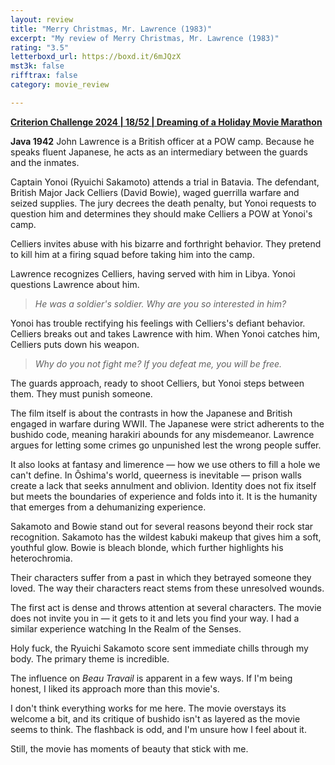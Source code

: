 ```yaml
---
layout: review
title: "Merry Christmas, Mr. Lawrence (1983)"
excerpt: "My review of Merry Christmas, Mr. Lawrence (1983)"
rating: "3.5"
letterboxd_url: https://boxd.it/6mJQzX
mst3k: false
rifftrax: false
category: movie_review

---
```


<b><a href="https://boxd.it/qWjuA/detail" rel="nofollow">Criterion Challenge 2024 | 18/52 | Dreaming of a Holiday Movie Marathon</a></b>

<b>Java 1942</b>
John Lawrence is a British officer at a POW camp. Because he speaks fluent Japanese, he acts as an intermediary between the guards and the inmates.

Captain Yonoi (Ryuichi Sakamoto) attends a trial in Batavia. The defendant, British Major Jack Celliers (David Bowie), waged guerrilla warfare and seized supplies. The jury decrees the death penalty, but Yonoi requests to question him and determines they should make Celliers a POW at Yonoi's camp.

Celliers invites abuse with his bizarre and forthright behavior. They pretend to kill him at a firing squad before taking him into the camp.

Lawrence recognizes Celliers, having served with him in Libya. Yonoi questions Lawrence about him.

<blockquote><i>He was a soldier's soldier. Why are you so interested in him?</i></blockquote>Yonoi has trouble rectifying his feelings with Celliers's defiant behavior. Celliers breaks out and takes Lawrence with him. When Yonoi catches him, Celliers puts down his weapon.

<blockquote><i>Why do you not fight me? If you defeat me, you will be free.</i></blockquote>The guards approach, ready to shoot Celliers, but Yonoi steps between them. They must punish someone.

The film itself is about the contrasts in how the Japanese and British engaged in warfare during WWII. The Japanese were strict adherents to the bushido code, meaning harakiri abounds for any misdemeanor. Lawrence argues for letting some crimes go unpunished lest the wrong people suffer.

It also looks at fantasy and limerence — how we use others to fill a hole we can't define. In Ôshima's world, queerness is inevitable — prison walls create a lack that seeks annulment and oblivion. Identity does not fix itself but meets the boundaries of experience and folds into it. It is the humanity that emerges from a dehumanizing experience.

Sakamoto and Bowie stand out for several reasons beyond their rock star recognition. Sakamoto has the wildest kabuki makeup that gives him a soft, youthful glow. Bowie is bleach blonde, which further highlights his heterochromia.

Their characters suffer from a past in which they betrayed someone they loved. The way their characters react stems from these unresolved wounds.

The first act is dense and throws attention at several characters. The movie does not invite
you in — it gets to it and lets you find your way. I had a similar experience watching In the Realm of the Senses.

Holy fuck, the Ryuichi Sakamoto score sent immediate chills through my body. The primary theme is incredible.

The influence on <i>Beau Travail</i> is apparent in a few ways. If I'm being honest, I liked its approach more than this movie's.

I don't think everything works for me here. The movie overstays its welcome a bit, and its critique of bushido isn't as layered as the movie seems to think. The flashback is odd, and I'm unsure how I feel about it.

Still, the movie has moments of beauty that stick with me.